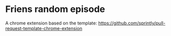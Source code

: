 # Friens random episode

A chrome extension based on the template: https://github.com/sprintly/pull-request-template-chrome-extension
